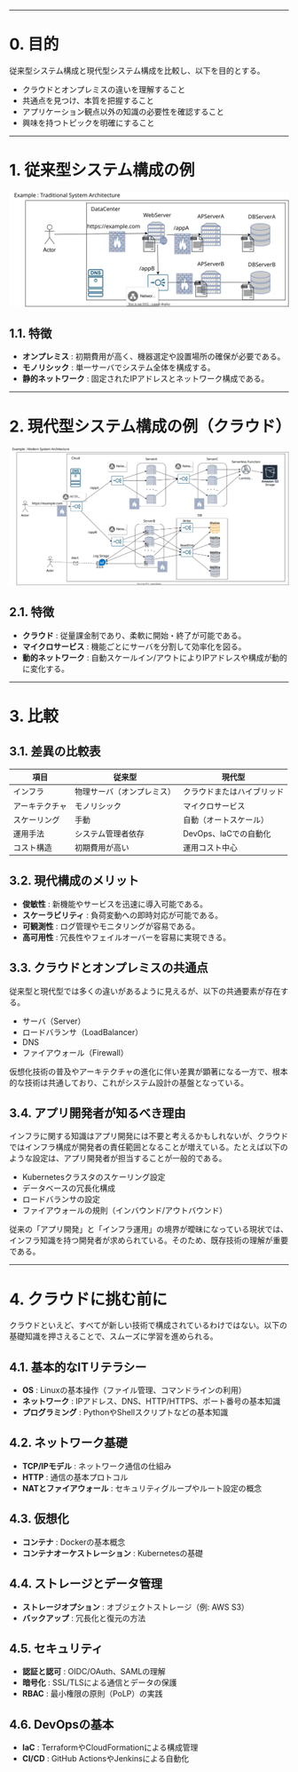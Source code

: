 
---

# 0. 目的

従来型システム構成と現代型システム構成を比較し、以下を目的とする。

* クラウドとオンプレミスの違いを理解すること
* 共通点を見つけ、本質を把握すること
* アプリケーション観点以外の知識の必要性を確認すること
* 興味を持つトピックを明確にすること

---

# 1. 従来型システム構成の例

![](traditional.drawio.svg)

## 1.1. 特徴

* **オンプレミス** : 初期費用が高く、機器選定や設置場所の確保が必要である。
* **モノリシック** : 単一サーバでシステム全体を構成する。
* **静的ネットワーク** : 固定されたIPアドレスとネットワーク構成である。

---

# 2. 現代型システム構成の例（クラウド）

![](modern.drawio.svg)

## 2.1. 特徴

* **クラウド** : 従量課金制であり、柔軟に開始・終了が可能である。
* **マイクロサービス** : 機能ごとにサーバを分割して効率化を図る。
* **動的ネットワーク** : 自動スケールイン/アウトによりIPアドレスや構成が動的に変化する。

---

# 3. 比較

## 3.1. 差異の比較表

| 項目           | 従来型                     | 現代型                     |
| -------------- | -------------------------- | -------------------------- |
| インフラ       | 物理サーバ（オンプレミス） | クラウドまたはハイブリッド |
| アーキテクチャ | モノリシック               | マイクロサービス           |
| スケーリング   | 手動                       | 自動（オートスケール）     |
| 運用手法       | システム管理者依存         | DevOps、IaCでの自動化      |
| コスト構造     | 初期費用が高い             | 運用コスト中心             |

## 3.2. 現代構成のメリット

* **俊敏性** : 新機能やサービスを迅速に導入可能である。
* **スケーラビリティ** : 負荷変動への即時対応が可能である。
* **可観測性** : ログ管理やモニタリングが容易である。
* **高可用性** : 冗長性やフェイルオーバーを容易に実現できる。

## 3.3. クラウドとオンプレミスの共通点

従来型と現代型では多くの違いがあるように見えるが、以下の共通要素が存在する。

* サーバ（Server）
* ロードバランサ（LoadBalancer）
* DNS
* ファイアウォール（Firewall）

仮想化技術の普及やアーキテクチャの進化に伴い差異が顕著になる一方で、根本的な技術は共通しており、これがシステム設計の基盤となっている。

## 3.4. アプリ開発者が知るべき理由

インフラに関する知識はアプリ開発には不要と考えるかもしれないが、クラウドではインフラ構成が開発者の責任範囲となることが増えている。たとえば以下のような設定は、アプリ開発者が担当することが一般的である。

* Kubernetesクラスタのスケーリング設定
* データベースの冗長化構成
* ロードバランサの設定
* ファイアウォールの規則（インバウンド/アウトバウンド）

従来の「アプリ開発」と「インフラ運用」の境界が曖昧になっている現状では、インフラ知識を持つ開発者が求められている。そのため、既存技術の理解が重要である。

---

# 4. クラウドに挑む前に

クラウドといえど、すべてが新しい技術で構成されているわけではない。以下の基礎知識を押さえることで、スムーズに学習を進められる。

## 4.1. 基本的なITリテラシー

* **OS** : Linuxの基本操作（ファイル管理、コマンドラインの利用）
* **ネットワーク** : IPアドレス、DNS、HTTP/HTTPS、ポート番号の基本知識
* **プログラミング** : PythonやShellスクリプトなどの基本知識

## 4.2. ネットワーク基礎

* **TCP/IPモデル** : ネットワーク通信の仕組み
* **HTTP** : 通信の基本プロトコル
* **NATとファイアウォール** : セキュリティグループやルート設定の概念

## 4.3. 仮想化

* **コンテナ** : Dockerの基本概念
* **コンテナオーケストレーション** : Kubernetesの基礎

## 4.4. ストレージとデータ管理

* **ストレージオプション** : オブジェクトストレージ（例: AWS S3）
* **バックアップ** : 冗長化と復元の方法

## 4.5. セキュリティ

* **認証と認可** : OIDC/OAuth、SAMLの理解
* **暗号化** : SSL/TLSによる通信とデータの保護
* **RBAC** : 最小権限の原則（PoLP）の実践

## 4.6. DevOpsの基本

* **IaC** : TerraformやCloudFormationによる構成管理
* **CI/CD** : GitHub ActionsやJenkinsによる自動化
